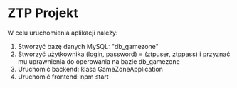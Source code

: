 # ZTP Projekt

W celu uruchomienia aplikacji należy: 
1. Stworzyć bazę danych MySQL: "db_gamezone"
2. Stworzyć użytkownika (login, password) = (ztpuser, ztppass) i przyznać mu uprawnienia do operowania na bazie db_gamezone
3. Uruchomić backend: klasa GameZoneApplication
4. Uruchomić frontend: npm start


